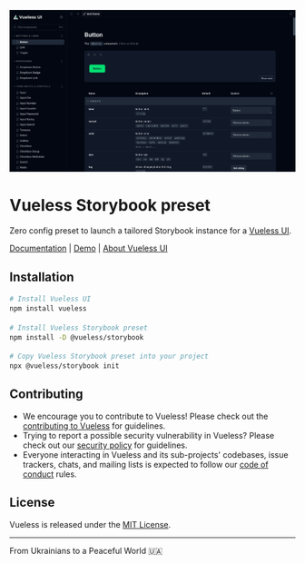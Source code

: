 ![vueless-examples.png](public/images/storybook-demo.png)

# Vueless Storybook preset

Zero config preset to launch a tailored Storybook instance for a [Vueless UI](https://github.com/vuelessjs/vueless).

[Documentation](https://docs.vueless.com/installation/storybook/) | [Demo](https://ui.vueless.com/) | [About Vueless UI](http://vueless.com/)

## Installation

```bash
# Install Vueless UI
npm install vueless

# Install Vueless Storybook preset
npm install -D @vueless/storybook

# Copy Vueless Storybook preset into your project
npx @vueless/storybook init
```

## Contributing

* We encourage you to contribute to Vueless! Please check out the
  [contributing to Vueless](CONTRIBUTING.md) for guidelines.
* Trying to report a possible security vulnerability in Vueless? Please
  check out our [security policy](SECURITY.md) for guidelines.
* Everyone interacting in Vueless and its sub-projects' codebases, issue trackers, chats, and mailing lists is expected to follow our [code of conduct](CODE_OF_CONDUCT.md) rules.

## License

Vueless is released under the [MIT License](https://opensource.org/licenses/MIT).

---
From Ukrainians to a Peaceful World 🇺🇦